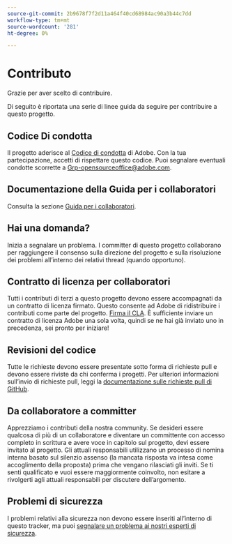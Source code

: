 ```yaml
---
source-git-commit: 2b9678f7f2d11a464f40cd68984ac90a3b44c7dd
workflow-type: tm+mt
source-wordcount: '281'
ht-degree: 0%

---
```

# Contributo

Grazie per aver scelto di contribuire.

Di seguito è riportata una serie di linee guida da seguire per contribuire a questo progetto.

## Codice Di condotta

Il progetto aderisce al [Codice di condotta](code-of-conduct.md) di Adobe. Con la tua partecipazione, accetti di rispettare questo codice. Puoi segnalare eventuali condotte scorrette a 
[Grp-opensourceoffice@adobe.com](mailto:Grp-opensourceoffice@adobe.com).

## Documentazione della Guida per i collaboratori

Consulta la sezione [Guida per i collaboratori](https://experienceleague.adobe.com/docs/contributor/contributor-guide/introduction.html?lang=it).

## Hai una domanda?

Inizia a segnalare un problema. I committer di questo progetto collaborano per raggiungere il consenso sulla direzione del progetto e sulla risoluzione dei problemi all’interno dei relativi thread (quando opportuno).

## Contratto di licenza per collaboratori

Tutti i contributi di terzi a questo progetto devono essere accompagnati da un contratto di licenza firmato. Questo consente ad Adobe di ridistribuire i contributi come parte del progetto. [Firma il CLA](http://opensource.adobe.com/cla.html). È sufficiente inviare un contratto di licenza Adobe una sola volta, quindi se ne hai già inviato uno in precedenza, sei pronto per iniziare!

## Revisioni del codice

Tutte le richieste devono essere presentate sotto forma di richieste pull e devono essere riviste da chi conferma i progetti. Per ulteriori informazioni sull’invio di richieste pull, leggi la [documentazione sulle richieste pull di GitHub](https://help.github.com/articles/about-pull-requests/).

<!--
Lastly, please follow the [pull request template](PULL_REQUEST_TEMPLATE.md) when
submitting a pull request!
-->

## Da collaboratore a committer

Apprezziamo i contributi della nostra community. Se desideri essere qualcosa di più di un collaboratore e diventare un committente con accesso completo in scrittura e avere voce in capitolo sul progetto, devi essere invitato al progetto. Gli attuali responsabili utilizzano un processo di nomina
interna basato sul silenzio assenso (la mancata risposta va intesa come accoglimento della proposta) prima che vengano rilasciati
gli inviti. Se ti senti qualificato e vuoi essere maggiormente coinvolto, non esitare a rivolgerti agli attuali responsabili per discutere dell’argomento.

## Problemi di sicurezza

I problemi relativi alla sicurezza non devono essere inseriti all’interno di questo tracker, ma puoi [segnalare un problema ai nostri esperti di sicurezza](https://helpx.adobe.com/it/security/alertus.html).
